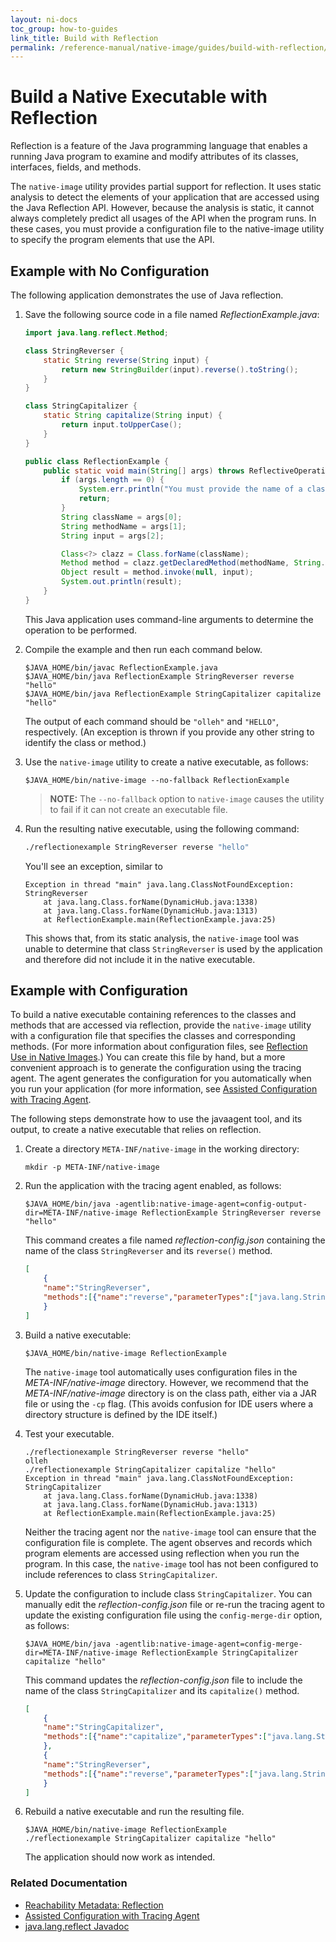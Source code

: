 ```yaml
---
layout: ni-docs
toc_group: how-to-guides
link_title: Build with Reflection
permalink: /reference-manual/native-image/guides/build-with-reflection/
---
```


# Build a Native Executable with Reflection 

Reflection is a feature of the Java programming language that enables a running Java program to examine and modify attributes of its classes, interfaces, fields, and methods.

The `native-image` utility provides partial support for reflection. It uses static analysis to detect the elements of your application that are accessed using the Java Reflection API. However, because the analysis is static, it cannot always completely predict all usages of the API when the program runs. In these cases, you must provide a configuration file to the native-image utility to specify the program elements that use the API.

## Example with No Configuration
The following application demonstrates the use of Java reflection.

1. Save the following source code in a file named _ReflectionExample.java_:
    ```java
    import java.lang.reflect.Method;
    
    class StringReverser {
        static String reverse(String input) {
            return new StringBuilder(input).reverse().toString();
        }
    }
    
    class StringCapitalizer {
        static String capitalize(String input) {
            return input.toUpperCase();
        }
    }
    
    public class ReflectionExample {
        public static void main(String[] args) throws ReflectiveOperationException {
            if (args.length == 0) {
                System.err.println("You must provide the name of a class, the name of its method and input for the method");
                return;
            }
            String className = args[0];
            String methodName = args[1];
            String input = args[2];
    
            Class<?> clazz = Class.forName(className);
            Method method = clazz.getDeclaredMethod(methodName, String.class);
            Object result = method.invoke(null, input);
            System.out.println(result);
        }
    }
    ```
    This Java application uses command-line arguments to determine the operation to be performed.

2. Compile the example and then run each command below.
    ```shell
    $JAVA_HOME/bin/javac ReflectionExample.java
    $JAVA_HOME/bin/java ReflectionExample StringReverser reverse "hello"
    $JAVA_HOME/bin/java ReflectionExample StringCapitalizer capitalize "hello"
    ```
    The output of each command should be `"olleh"` and `"HELLO"`, respectively. (An exception is thrown if you provide any other string to identify the class or method.)

3. Use the `native-image` utility to create a native executable, as follows:
    ```shell
    $JAVA_HOME/bin/native-image --no-fallback ReflectionExample
    ```
    > **NOTE:** The `--no-fallback` option to `native-image` causes the utility to fail if it can not create an executable file.

4. Run the resulting native executable, using the following command:
    ```bash
    ./reflectionexample StringReverser reverse "hello"
    ```
    You'll see an exception, similar to 
    ```shell
    Exception in thread "main" java.lang.ClassNotFoundException: StringReverser
        at java.lang.Class.forName(DynamicHub.java:1338)
        at java.lang.Class.forName(DynamicHub.java:1313)
        at ReflectionExample.main(ReflectionExample.java:25)
    ```
    This shows that, from its static analysis, the `native-image` tool was unable to determine that class `StringReverser`
    is used by the application and therefore did not include it in the native executable. 

## Example with Configuration
To build a native executable containing references to the classes and methods that are accessed via reflection, provide the `native-image` utility with a configuration file that specifies the classes and corresponding methods. (For more information about configuration files, see [Reflection Use in Native Images](../Reflection.md).) You can create this file by hand, but a more convenient approach is to generate the configuration using the tracing agent. The agent generates the configuration for you automatically when you run your application (for more information, see [Assisted Configuration with Tracing Agent](../AutomaticMetadataCollection.md#tracing-agent). 

The following steps demonstrate how to use the javaagent tool, and its output, to create a native executable that relies on reflection.

1. Create a directory `META-INF/native-image` in the working directory:
    ```shell
    mkdir -p META-INF/native-image
    ```

2. Run the application with the tracing agent enabled, as follows:
    ```shell
    $JAVA_HOME/bin/java -agentlib:native-image-agent=config-output-dir=META-INF/native-image ReflectionExample StringReverser reverse "hello"
    ```
    This command creates a file named _reflection-config.json_ containing the name of the class `StringReverser` and its `reverse()` method.
    ```json
    [
        {
        "name":"StringReverser",
        "methods":[{"name":"reverse","parameterTypes":["java.lang.String"] }]
        }
    ]
    ```

3. Build a native executable:
    ```shell
    $JAVA_HOME/bin/native-image ReflectionExample
    ```
    The `native-image` tool automatically uses configuration files in the _META-INF/native-image_ directory.
    However, we recommend that the _META-INF/native-image_ directory is on the class path, either via a JAR file or using the `-cp` flag. (This avoids confusion for IDE users where a directory structure is defined by the IDE itself.)

4. Test your executable.
    ```shell
    ./reflectionexample StringReverser reverse "hello"
    olleh
    ./reflectionexample StringCapitalizer capitalize "hello"
    Exception in thread "main" java.lang.ClassNotFoundException: StringCapitalizer
        at java.lang.Class.forName(DynamicHub.java:1338)
	    at java.lang.Class.forName(DynamicHub.java:1313)
	    at ReflectionExample.main(ReflectionExample.java:25)
    ```
    Neither the tracing agent nor the `native-image` tool can ensure that the configuration file is complete.
    The agent observes and records which program elements are accessed using reflection when you run the program. In this case, the `native-image` tool has not been configured to include references to class `StringCapitalizer`.

5. Update the configuration to include class `StringCapitalizer`.
    You can manually edit the _reflection-config.json_ file or re-run the tracing agent to update the existing configuration file using the `config-merge-dir` option, as follows:
    ```shell
    $JAVA_HOME/bin/java -agentlib:native-image-agent=config-merge-dir=META-INF/native-image ReflectionExample StringCapitalizer capitalize "hello"
    ```
    This command updates the _reflection-config.json_ file to include the name of the class `StringCapitalizer` and its `capitalize()` method.
    ```json
    [
        {
        "name":"StringCapitalizer",
        "methods":[{"name":"capitalize","parameterTypes":["java.lang.String"] }]
        },
        {
        "name":"StringReverser",
        "methods":[{"name":"reverse","parameterTypes":["java.lang.String"] }]
        }
    ]
    ```

6. Rebuild a native executable and run the resulting file.
    ```shell
    $JAVA_HOME/bin/native-image ReflectionExample
    ./reflectionexample StringCapitalizer capitalize "hello"
    ```
   
   The application should now work as intended.

### Related Documentation

* [Reachability Metadata: Reflection](../ReachabilityMetadata.md#reflection)
* [Assisted Configuration with Tracing Agent](../AutomaticMetadataCollection.md#tracing-agent) 
* [java.lang.reflect Javadoc](https://docs.oracle.com/en/java/javase/11/docs/api/java.base/java/lang/reflect/package-summary.html)